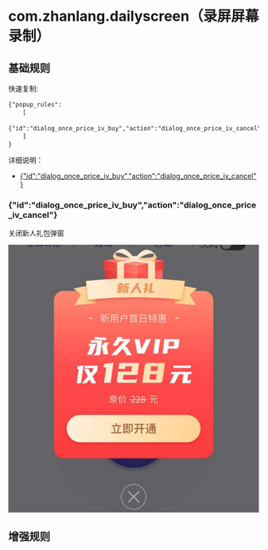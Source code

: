 # com.zhanlang.dailyscreen（录屏屏幕录制）

## 基础规则

快速复制:
```
{"popup_rules":
    [
        {"id":"dialog_once_price_iv_buy","action":"dialog_once_price_iv_cancel"}
    ]
}
```
详细说明：
- [{"id":"dialog_once_price_iv_buy","action":"dialog_once_price_iv_cancel"}](#iddialog_once_price_iv_buyactiondialog_once_price_iv_cancel)

### {"id":"dialog_once_price_iv_buy","action":"dialog_once_price_iv_cancel"}
关闭新人礼包弹窗

![](./assets/新人礼包弹窗.jpg)


## 增强规则
